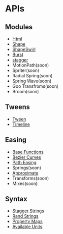 # APIs

## Modules
- [Html](./html.md)
- [Shape](./shape.md)
- [ShapeSwirl](./shape-swirl.md)
- [Burst](./burst.md)
- [stagger](./stagger.md)
- MotionPath(soon)
- Spriter(soon)
- Radial Spring(soon)
- Spring Wave(soon)
- Goo Transfroms(soon)
- Broom(soon)

## Tweens

- [Tween](./tweens/tween.md)
- [Timeline](./tweens/timeline.md)

## Easing
- [Base Functions](./easing/base-functions.md)
- [Bezier Curves](./easing/bezier-curves.md)
- [Path Easing](./easing/path-easing.md)
- Springs(soon)
- [Approximate](./easing/approximate.md)
- Transforms(soon)
- Mixes(soon)

## Syntax
- [Stagger Strings](./syntax/stagger.md)
- [Rand Strings](./syntax/rand.md)
- [Property Maps](./syntax/property-maps.md)
- [Available Units](./syntax/units.md)
